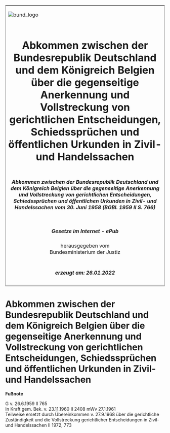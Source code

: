 <span id="DECKBLATT.html"></span>

<table border="0" frame="border" width="100%">

<tr valign="top">

<td align="left">

![bund\_logo](BfJ_2021_Web_de_de.gif)

</td>

<td align="right">

 

</td>

</tr>

<tr align="center" valign="middle">

<td colspan="2">

# Abkommen zwischen der Bundesrepublik Deutschland und dem Königreich Belgien über die gegenseitige Anerkennung und Vollstreckung von gerichtlichen Entscheidungen, Schiedssprüchen und öffentlichen Urkunden in Zivil- und Handelssachen

</td>

</tr>

<tr align="center" valign="middle">

<td colspan="2">

##### Abkommen zwischen der Bundesrepublik Deutschland und dem Königreich Belgien über die gegenseitige Anerkennung und Vollstreckung von gerichtlichen Entscheidungen, Schiedssprüchen und öffentlichen Urkunden in Zivil- und Handelssachen vom 30. Juni 1958 (BGBl. 1959 II S. 766)

</td>

</tr>

<tr align="center" valign="middle">

<td colspan="2">

  
  

##### Gesetze im Internet - ePub  
  
herausgegeben vom  
Bundesministerium der Justiz

</td>

</tr>

<tr align="center" valign="bottom">

<td colspan="2">

  
  

##### erzeugt am: 26.01.2022

</td>

</tr>

</table>

<span id="BJNR207660959.html"></span>

# Abkommen zwischen der Bundesrepublik Deutschland und dem Königreich Belgien über die gegenseitige Anerkennung und Vollstreckung von gerichtlichen Entscheidungen, Schiedssprüchen und öffentlichen Urkunden in Zivil- und Handelssachen

<div>

  
**Fußnote**

<div class="jnhtml">

<div>

<div class="jurAbsatz">

G v. 26.6.1959 II 765  
In Kraft gem. Bek. v. 23.11.1960 II 2408 mWv 27.1.1961  
Teilweise ersetzt durch Übereinkommen v. 27.9.1968 über die gerichtliche
Zuständigkeit und die Vollstreckung gerichtlicher Entscheidungen in
Zivil- und Handelssachen II 1972, 773

</div>

</div>

</div>

</div>
